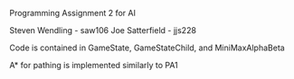 Programming Assignment 2 for AI

Steven Wendling - saw106
Joe Satterfield - jjs228

Code is contained in GameState, GameStateChild, and MiniMaxAlphaBeta

A* for pathing is implemented similarly to PA1